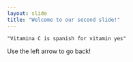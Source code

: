 ```yaml
---
layout: slide
title: "Welcome to our second slide!"
---
```

    "Vitamina C is spanish for vitamin yes"
Use the left arrow to go back!
